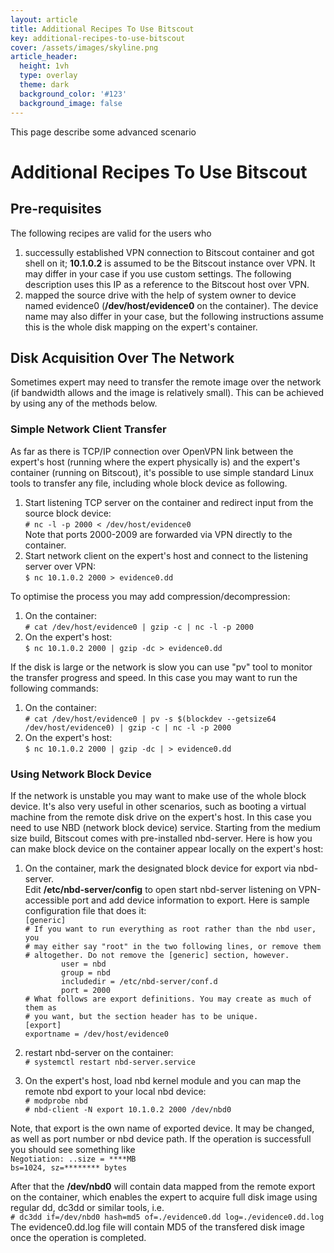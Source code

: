 ```yaml
---
layout: article
title: Additional Recipes To Use Bitscout
key: additional-recipes-to-use-bitscout
cover: /assets/images/skyline.png
article_header:
  height: 1vh
  type: overlay
  theme: dark
  background_color: '#123'
  background_image: false
---
```


This page describe some advanced scenario
<!--more-->

# Additional Recipes To Use Bitscout #  

## Pre-requisites ##  
The following recipes are valid for the users who 
1. successully established VPN connection to Bitscout container and got shell on it;  **10.1.0.2** is assumed to be the Bitscout instance over VPN. It may differ in your case if you use custom settings. The following description uses this IP as a reference to the Bitscout host over VPN.
1. mapped the source drive with the help of system owner to device named evidence0 (**/dev/host/evidence0** on the container).  The device name may also differ in your case, but the following instructions assume this is the whole disk mapping on the expert's container.

## Disk Acquisition Over The Network ##  
Sometimes expert may need to transfer the remote image over the network (if bandwidth allows and the image is relatively small). This can be achieved by using any of the methods below.

### Simple Network Client Transfer ###  
As far as there is TCP/IP connection over OpenVPN link between the expert's host (running where the expert physically is) and the expert's container (running on Bitscout), it's possible to use simple standard Linux tools to transfer any file, including whole block device as following.  
1. Start listening TCP server on the container and redirect input from the source block device:  
`# nc -l -p 2000 < /dev/host/evidence0`  
Note that ports 2000-2009 are forwarded via VPN directly to the container.
1. Start network client on the expert's host and connect to the listening server over VPN:  
`$ nc 10.1.0.2 2000 > evidence0.dd`  

To optimise the process you may add compression/decompression:  
1. On the container:  
`# cat /dev/host/evidence0 | gzip -c | nc -l -p 2000`  
1. On the expert's host:  
`$ nc 10.1.0.2 2000 | gzip -dc > evidence0.dd`  

If the disk is large or the network is slow you can use "pv" tool to monitor the transfer progress and speed. In this case you may want to run the following commands:
1. On the container:  
`# cat /dev/host/evidence0 | pv -s $(blockdev --getsize64 /dev/host/evidence0) | gzip -c | nc -l -p 2000`
1. On the expert's host:  
`$ nc 10.1.0.2 2000 | gzip -dc | > evidence0.dd`  

### Using Network Block Device ###  
If the network is unstable you may want to make use of the whole block device. It's also very useful in other scenarios, such as booting a virtual machine from the remote disk drive on the expert's host. In this case you need to use NBD (network block device) service. Starting from the medium size build, Bitscout comes with pre-installed nbd-server. Here is how you can make block device on the container appear locally on the expert's host:
1. On the container, mark the designated block device for export via nbd-server.  
Edit **/etc/nbd-server/config** to open start nbd-server listening on VPN-accessible port and add device information to export. Here is sample configuration file that does it:  
`[generic]`  
`# If you want to run everything as root rather than the nbd user, you`  
`# may either say "root" in the two following lines, or remove them`  
`# altogether. Do not remove the [generic] section, however.`  
`        user = nbd`  
`        group = nbd`  
`        includedir = /etc/nbd-server/conf.d`  
`        port = 2000`  
`# What follows are export definitions. You may create as much of them as`  
`# you want, but the section header has to be unique.`  
`[export]`  
`exportname = /dev/host/evidence0`  

1. restart nbd-server on the container:  
`# systemctl restart nbd-server.service`  

1. On the expert's host, load nbd kernel module and you can map the remote nbd export to your local nbd device:  
`# modprobe nbd`  
`# nbd-client -N export 10.1.0.2 2000 /dev/nbd0`

Note, that export is the own name of exported device. It may be changed, as well as port number or nbd device path. If the operation is successfull you should see something like  
`Negotiation: ..size = ****MB`  
`bs=1024, sz=******** bytes`  

After that the **/dev/nbd0** will contain data mapped from the remote export on the container, which enables the expert to acquire full disk image using regular dd, dc3dd or similar tools, i.e.  
`# dc3dd if=/dev/nbd0 hash=md5 of=./evidence0.dd log=./evidence0.dd.log`  
The evidence0.dd.log file will contain MD5 of the transfered disk image once the operation is completed.
